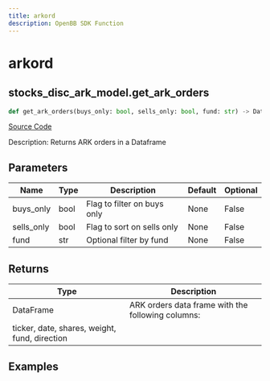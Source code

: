 ```yaml
---
title: arkord
description: OpenBB SDK Function
---
```


# arkord

## stocks_disc_ark_model.get_ark_orders

```python title='openbb_terminal/stocks/discovery/ark_model.py'
def get_ark_orders(buys_only: bool, sells_only: bool, fund: str) -> DataFrame:
```
[Source Code](https://github.com/OpenBB-finance/OpenBBTerminal/tree/main/openbb_terminal/stocks/discovery/ark_model.py#L23)

Description: Returns ARK orders in a Dataframe

## Parameters

| Name | Type | Description | Default | Optional |
| ---- | ---- | ----------- | ------- | -------- |
| buys_only | bool | Flag to filter on buys only | None | False |
| sells_only | bool | Flag to sort on sells only | None | False |
| fund | str | Optional filter by fund | None | False |

## Returns

| Type | Description |
| ---- | ----------- |
| DataFrame | ARK orders data frame with the following columns:
ticker, date, shares, weight, fund, direction |

## Examples

